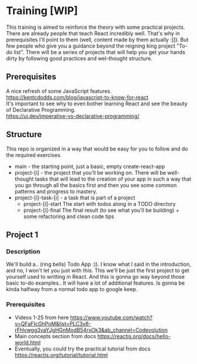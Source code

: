 # Training [WIP]
This training is aimed to reinforce the theory with some practical projects. There are already people that teach React incredibly well. That's why in prerequisites I'll point to them (well, content made by them actually :]]). But few people who give you a guidance beyond the reigning king project "To-do list". There will be a series of projects that will help you get your hands dirty by following good practices and wel-thought structure.

## Prerequisites
A nice refresh of some JavaScript features. \
https://kentcdodds.com/blog/javascript-to-know-for-react \
It's important to see why to even bother learning React and see the beauty of Declarative Programming. \
https://ui.dev/imperative-vs-declarative-programming/

## Structure
This repo is organized in a way that would be easy for you to follow and do the required exercises.
- main - the starting point, just a basic, empty create-react-app
- project-[i] - the project that you'll be working on. There will be well-thought tasks that will lead to the creation of your app in such a way that you go through all the basics first and then you see some common patterns and progress to mastery.
- project-[i]-task-[i] - a task that is part of a project
  - project-[i]-start The start with todos along in a TODO directory
  - project-[i]-final The final result (to see what you'll be building) + some refactoring and clean code tips

## Project 1 

### Description
  We'll build a.. (ring bells) Todo App :)). I know what I said in the introduction, and no, I won't let you just with this. This we'll be just the first project to get yourself used to writting in React. And this is gonna go way beyond those basic to-do examples.. It will have a lot of additional features. Is gonna be kinda halfway from a normal todo app to google keep.

### Prerequisites
  - Videos 1-25 from here https://www.youtube.com/watch?v=QFaFIcGhPoM&list=PLC3y8-rFHvwgg3vaYJgHGnModB54rxOk3&ab_channel=Codevolution
  - Main concepts section from docs https://reactjs.org/docs/hello-world.html
  - Eventually, you could try the practical tutorial from docs https://reactjs.org/tutorial/tutorial.html

  
